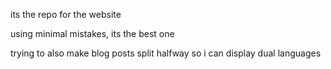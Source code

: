 its the repo for the website

using minimal mistakes, its the best one

trying to also make blog posts split halfway so i can display dual languages